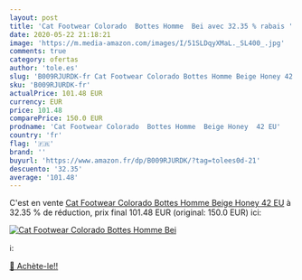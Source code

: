 ```yaml
---
layout: post
title: 'Cat Footwear Colorado  Bottes Homme  Bei avec 32.35 % rabais '
date: 2020-05-22 21:18:21
image: 'https://m.media-amazon.com/images/I/51SLDqyXMaL._SL400_.jpg'
comments: true
category: ofertas
author: 'tole.es'
slug: 'B009RJURDK-fr Cat Footwear Colorado Bottes Homme Beige Honey 42 EU'
sku: 'B009RJURDK-fr'
actualPrice: 101.48 EUR
currency: EUR
price: 101.48
comparePrice: 150.0 EUR
prodname: 'Cat Footwear Colorado  Bottes Homme  Beige Honey  42 EU'
country: 'fr'
flag: '🇫🇷'
brand: ''
buyurl: 'https://www.amazon.fr/dp/B009RJURDK/?tag=tolees0d-21'
descuento: '32.35'
average: '101.48'
---
```


C'est en vente [Cat Footwear Colorado  Bottes Homme  Beige Honey  42 EU](https://www.amazon.fr/dp/B009RJURDK/?tag=tolees0d-21)  à  32.35 % de réduction, prix final  101.48 EUR (original: 150.0 EUR) ici:

[![Cat Footwear Colorado  Bottes Homme  Bei](https://m.media-amazon.com/images/I/51SLDqyXMaL._SL400_.jpg)](https://www.amazon.fr/dp/B009RJURDK/?tag=tolees0d-21)

ℹ️:


[🛒 Achète-le!!](https://www.amazon.fr/dp/B009RJURDK/?tag=tolees0d-21)
